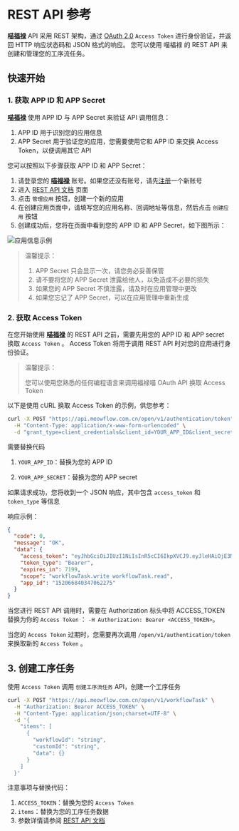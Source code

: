 # REST API 参考

**[喵福禄][喵福禄]** API 采用 REST 架构，通过 [OAuth 2.0][OAuth 2.0] `Access Token` 进行身份验证，并返回 HTTP 响应状态码和 JSON 格式的响应。
您可以使用 喵福禄 的 REST API 来创建和管理您的工序流任务。

## 快速开始

### 1. 获取 APP ID 和 APP Secret

**[喵福禄][喵福禄]** 使用 APP ID 与 APP Secret 来验证 API 调用信息：

1. APP ID 用于识别您的应用信息
2. APP Secret 用于验证您的应用，您需要使用它和 APP ID 来交换 Access Token，以便调用其它 API

您可以按照以下步骤获取 APP ID 和 APP Secret：

1. 请登录您的 **[喵福禄][喵福禄-登录]** 账号。如果您还没有账号，请先[注册][喵福禄-注册]一个新账号
2. 进入 [REST API 文档][喵福禄-REST-API] 页面
3. 点击 `管理应用` 按钮，创建一个新的应用
4. 在创建应用页面中，请填写您的应用名称、回调地址等信息，然后点击 `创建应用` 按钮
5. 创建成功后，您将在页面中看到您的 APP ID 和 APP Secret，如下图所示：

![应用信息示例](1.quick-start.assets/image-20240914113739076.png)

> 温馨提示：
>
> 1. APP Secret 只会显示一次，请您务必妥善保管
> 2. 请不要将您的 APP Secret 泄露给他人，以免造成不必要的损失
> 3. 如果您的 APP Secret 不慎泄露，请及时在应用管理中更改
> 4. 如果您忘记了 APP Secret，可以在应用管理中重新生成

### 2. 获取 Access Token

在您开始使用 **[喵福禄][喵福禄]** 的 REST API 之前，需要先用您的 APP ID 和 APP secret 换取 `Access Token` 。 Access Token 将用于调用 REST API 时对您的应用进行身份验证。

> 温馨提示：
>
> 您可以使用您熟悉的任何编程语言来调用福禄喵 OAuth API 换取 Access Token

以下是使用 cURL 换取 Access Token 的示例，供您参考：

```bash
curl -X POST "https://api.meowflow.com.cn/open/v1/authentication/token" \
  -H "Content-Type: application/x-www-form-urlencoded" \
  -d "grant_type=client_credentials&client_id=YOUR_APP_ID&client_secret=YOUR_APP_SECRET"
```

需要替换代码

1. `YOUR_APP_ID`：替换为您的 APP ID

2. `YOUR_APP_SECRET`：替换为您的 APP secret

如果请求成功，您将收到一个 JSON 响应，其中包含 `access_token` 和 `token_type` 等信息

响应示例：

```json
{
  "code": 0,
  "message": "OK",
  "data": {
    "access_token": "eyJhbGciOiJIUzI1NiIsInR5cCI6IkpXVCJ9.eyJleHAiOjE3MjU4NzM0NzQsInN1YiI6IjE1MjA2Njg0MDM0NzA2MjI3MyIsImFwcElkIjoiMTUyMDY2ODQwMzQ3MDYyMjc1Iiwic2NvcGVzIjpbIndvcmtmbG93VGFzay5jcmVhdGUiLCJ3b3JrZmxvd1Rhc2sucmVhZCJdfQ.lMNLQCDfCE24f8FT3ixzDvB7rFtGLkC9wtBYyRF7IF8",
    "token_type": "Bearer",
    "expires_in": 7199,
    "scope": "workflowTask.write workflowTask.read",
    "app_id": "152066840347062275"
  }
}
```

当您进行 REST API 调用时，需要在 Authorization 标头中将 ACCESS_TOKEN 替换为你的 `Access Token` ：
`-H Authorization: Bearer <ACCESS_TOKEN>`。

当您的 `Access Token` 过期时，您需要再次调用 `/open/v1/authentication/token` 来换取新的 `Access Token` 。

## 3. 创建工序任务

使用 `Access Token`  调用 `创建工序流任务` API，创建一个工序任务

```bash
curl -X POST "https://api.meowflow.com.cn/open/v1/workflowTask" \
  -H "Authorization: Bearer ACCESS_TOKEN" \
  -H "Content-Type: application/json;charset=UTF-8" \
  -d '{
    "items": [
      {
        "workflowId": "string",
        "customId": "string",
        "data": {}
      }
    ]
  }'
```

注意事项与替换代码：

1. `ACCESS_TOKEN`：替换为您的 `Access Token`
2. `items`：替换为您的工序任务数据
3. 参数详情请参阅 [REST API 文档][喵福禄-REST-API]

<!--

TODO:: 修正所有文档中的链接，使其指向正确的页面

-->


[OAuth 2.0]: https://oauth.net/2/    "OAuth 2.0"

[喵福禄]: https://meowflow.com.cn/ "喵福禄"

[喵福禄-登录]: https://meowflow.com.cn/login/ "喵福禄-登录"

[喵福禄-注册]: https://meowflow.com.cn/register/ "喵福禄-注册"

[喵福禄-REST-API]: https://developer.meowflow.com.cn/ "REST API 文档"


